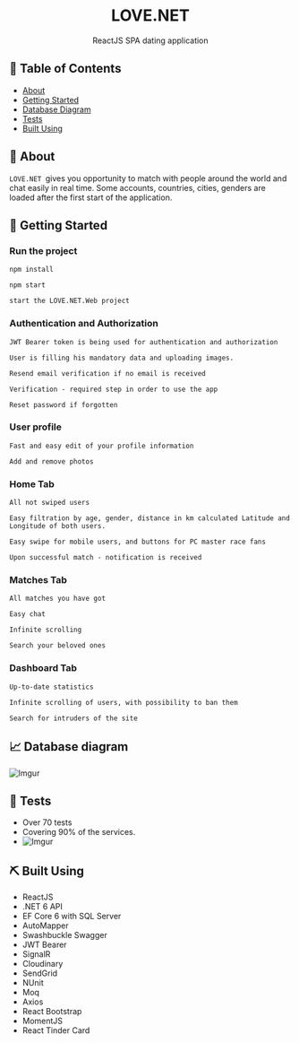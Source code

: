 

<h1 align="center">LOVE.NET</h1>
<p align="center"> ReactJS SPA dating application
    <br> 
</p>

## 📝 Table of Contents
- [About](#about)
- [Getting Started](#getting_started)
- [Database Diagram](#database_diagram)
- [Tests](#tests)
- [Built Using](#built_using)

## 🧐 About <a name = "about"></a>
`LOVE.NET `gives you opportunity to match with people around the world and chat easily in real time.
Some accounts, countries, cities, genders are loaded after the first start of the application.

## 🏁 Getting Started <a name = "getting_started"></a>

### Run the project

```
npm install
```
```
npm start
```
```
start the LOVE.NET.Web project
```

### Authentication and Authorization

```
JWT Bearer token is being used for authentication and authorization
```
```
User is filling his mandatory data and uploading images. 
```
```
Resend email verification if no email is received
```
```
Verification - required step in order to use the app
```
```
Reset password if forgotten
```


### User profile

```
Fast and easy edit of your profile information
```

```
Add and remove photos
```


### Home Tab

```
All not swiped users
```
 
```
Easy filtration by age, gender, distance in km calculated Latitude and Longitude of both users.
```
```
Easy swipe for mobile users, and buttons for PC master race fans
```
```
Upon successful match - notification is received
```

### Matches Tab

```
All matches you have got
```
 
```
Easy chat
```
```
Infinite scrolling
```
```
Search your beloved ones
```

### Dashboard Tab
```
Up-to-date statistics
```
 
```
Infinite scrolling of users, with possibility to ban them
```
```
Search for intruders of the site
```

## 📈 Database diagram<a name = "database_diagram"></a>
![Imgur](https://i.imgur.com/Om9cTld.png)
## 🧪 Tests <a name = "tests"></a>
* Over 70 tests
* Covering 90% of the services.
* ![Imgur](https://i.imgur.com/XElPNID.png)

## ⛏️ Built Using <a name = "built_using"></a>
* ReactJS
* .NET 6 API
* EF Core 6 with SQL Server
* AutoMapper
*  Swashbuckle Swagger
* JWT Bearer
* SignalR
* Cloudinary
* SendGrid
* NUnit
* Moq
* Axios
* React Bootstrap
* MomentJS
* React Tinder Card

